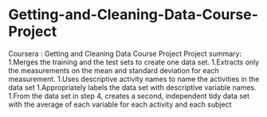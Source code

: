 # Getting-and-Cleaning-Data-Course-Project
Coursera : Getting and Cleaning Data Course Project
Project summary:
1.Merges the training and the test sets to create one data set.
1.Extracts only the measurements on the mean and standard deviation for each measurement.
1.Uses descriptive activity names to name the activities in the data set
1.Appropriately labels the data set with descriptive variable names.
1.From the data set in step 4, creates a second, independent tidy data set with the average of each variable for each activity and each subject
